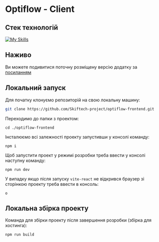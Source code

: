 # Optiflow - Client

## Стек технологій

[![My Skills](https://skillicons.dev/icons?i=js,react,threejs,materialui,vite&theme=dark)](https://skillicons.dev)

## Наживо

Ви можете подивитися поточну розміщену версію додатку за [посиланням](https://optiflow-skiftech.netlify.app/)

## Локальний запуск

Для початку клонуємо репозиторій на свою локальну машину:

```bash
git clone https://github.com/Skiftech-project/optiflow-frontend.git
```

Переходимо до папки з проектом:

```
cd ./optiflow-frontend
```

Інсталюємо всі залежності проекту запустивши у консолі команду:

```
npm i
```

Щоб запустити проект у режимі розробки треба ввести у консолі наступну команду:

```
npm run dev
```

У випадку якщо після запуску `vite-react` не відкрився браузер зі сторінкою проекту треба ввести в консоль:

```
o
```

## Локальна збірка проекту

Команда для збірки проекту після завершення розробки (збірка для хостинга):

```
npm run build
```
